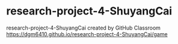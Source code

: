 # research-project-4-ShuyangCai
research-project-4-ShuyangCai created by GitHub Classroom
https://dgm6410.github.io/research-project-4-ShuyangCai/game
